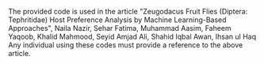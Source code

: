 The provided code is used in the article "Zeugodacus Fruit Flies (Diptera: Tephritidae) Host Preference Analysis by Machine Learning-Based Approaches", Naila Nazir, Sehar Fatima, Muhammad Aasim, Faheem Yaqoob, Khalid Mahmood, Seyid Amjad Ali, Shahid Iqbal Awan, Ihsan ul Haq
Any individual using these codes must provide a reference to the above article.
